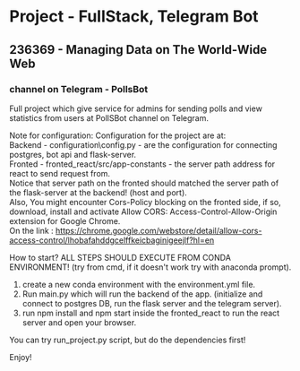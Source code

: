 # Project - FullStack, Telegram Bot
## 	236369 - Managing Data on The World-Wide Web
### channel on Telegram - PollsBot

Full project which give service for admins for sending polls and view statistics from users at PollSBot channel on Telegram.

Note for configuration:
Configuration for the project are at:
<br/>
 Backend - configuration\config.py - are the configuration for connecting postgres, bot api and flask-server.
 <br/>
 Fronted - fronted_react/src/app-constants - the server path address for react to send request from.
 <br/>
 Notice that server path on the fronted should matched the server path of the flask-server at the backend! (host and port).
 <br/>
 Also, You might encounter Cors-Policy blocking on the fronted side, if so, download, install and activate
 Allow CORS: Access-Control-Allow-Origin extension for Google Chrome. <br/>
 On the link : 
 https://chrome.google.com/webstore/detail/allow-cors-access-control/lhobafahddgcelffkeicbaginigeejlf?hl=en
 

How to start?
ALL STEPS SHOULD EXECUTE FROM CONDA ENVIRONMENT! (try from cmd, if it doesn't work try with anaconda prompt).
1. create a new conda environment with the environment.yml file.
2. Run main.py which will run the backend of the app. 
(initialize and connect to postgres DB, run the flask server and the telegram server).
3. run npm install and  npm start inside the fronted_react to run the react server and open your browser.

You can try run_project.py script, but do the dependencies first!


 Enjoy! 
